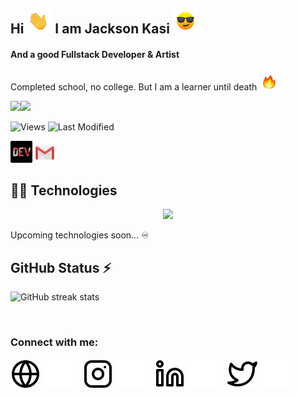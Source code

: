 
<h2> Hi <img src="./img/animate/hand.gif" width="40px" height="40px" > I am  Jackson Kasi <img src="./img/animate/face.gif" width="40px" height="40px" /></h2>
<h4>And a good Fullstack Developer & Artist</h4>
<p>Completed school,  no college. But I am a learner until death <img src="./img/animate/fire.gif" height="30px" width="30px" />
<br/>

<img src="https://media.giphy.com/media/LmNwrBhejkK9EFP504/giphy.gif" width="165px" /><img src="https://github-readme-stats.vercel.app/api/top-langs/?username=jacksonkasi0&layout=compact"  margin-left="-100px" />

<span align="left"><img src="https://komarev.com/ghpvc/?username=jacksonkasi0" alt="Views" /><span/>   ![Last Modified](<https://img.shields.io/badge/Last%20Modified-2022/03/31%2000:15%20(IST)-%23121212?style=flat>)


<a href="https://dev.to/jacksonkasi" target="_blank" ><img width="35px" src="./img/animate/dev.png" /></a>
<a href="mailto:nammalvar888@gmail.com" target="_blank" ><img  width="32px"   src="./img/animate/mail.gif" /></a>


## 👨‍💻 Technologies
  
<p align="center">
  <a href="https://dev.to/jacksonkasi">
    <img src="https://skillicons.dev/icons?i=html,css,sass,bootstrap,mui,tailwind,js,react,nextjs,redux,nodejs,express,graphql,apollo,mongodb,firebase,azure,netlify,heroku,vercel,git,github,gitlab,vscode&perline=8" />
  </a>
</p>

<p>Upcoming technologies soon... ♾ </p>

## GitHub Status ⚡ 

![GitHub streak stats](https://github-readme-streak-stats.herokuapp.com/?user=jacksonkasi0)

<br/>


### Connect with me:

[![website](./img/globe-light.svg)](https://dev.to/jacksonkasi#gh-light-mode-only)
[![website](./img/globe-dark.svg)](https://dev.to/jacksonkasi#gh-dark-mode-only)
&nbsp;&nbsp;
[![website](./img/instagram-light.svg)](https://www.instagram.com/jacksonkasi555#gh-light-mode-only)
[![website](./img/instagram-dark.svg)](https://www.instagram.com/jacksonkasi555#gh-dark-mode-only)
&nbsp;&nbsp;
[![website](./img/linkedin-light.svg)](https://linkedin.com/in/jacksonkasi#gh-light-mode-only)
[![website](./img/linkedin-dark.svg)](https://linkedin.com/in/jacksonkasi#gh-dark-mode-only)
&nbsp;&nbsp;
[![website](./img/twitter-light.svg)](https://twitter.com/Jacksonkasi11#gh-light-mode-only)
[![website](./img/twitter-dark.svg)](https://twitter.com/Jacksonkasi11#gh-dark-mode-only)
